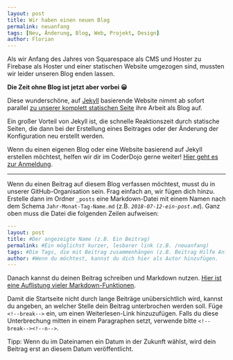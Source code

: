 ```yaml
---
layout: post
title: Wir haben einen neuen Blog
permalink: neuanfang
tags: [Neu, Änderung, Blog, Web, Projekt, Design]
author: Florian
---
```


Als wir Anfang des Jahres von Squarespace als CMS und Hoster zu Firebase als Hoster und einer statischen Website umgezogen sind, mussten wir leider unseren Blog enden lassen.

**Die Zeit ohne Blog ist jetzt aber vorbei 😀**

<!--break-->

Diese wunderschöne, auf [Jekyll](https://jekyllrb.com) basierende Website nimmt ab sofort parallel [zu unserer komplett statischen Seite](https://coderdojo-wiesbaden.de) ihre Arbeit als Blog auf.

Ein großer Vorteil von Jekyll ist, die schnelle Reaktionszeit durch statische Seiten, die dann bei der Erstellung eines Beitrages oder der Änderung der Konfiguration neu erstellt werden.

Wenn du einen eigenen Blog oder eine Website basierend auf Jekyll erstellen möchtest, helfen wir dir im CoderDojo gerne weiter! [Hier geht es zur Anmeldung](https://coderdojo-wiesbaden.de/anmeldung).

---

Wenn du einen Beitrag auf diesem Blog verfassen möchtest, musst du in unserer GitHub-Organisation sein. Frag einfach an, wir fügen dich hinzu.
Erstelle dann im Ordner `_posts` eine Markdown-Datei mit einem Namen nach dem Schema `Jahr-Monat-Tag-Name.md` (z.B. *`2018-07-12-ein-post.md`*).
Ganz oben muss die Datei die folgenden Zeilen aufweisen:
```yml
---
layout: post
title: #Der angezeigte Name (z.B. Ein Beitrag)
permalink: #Ein möglichst kurzer, lesbarer link (z.B. /neuanfang)
tags: #Die Tags, die mit Beitrag zusammenhängen (z.B. Beitrag Hilfe Anleitung)
author: #Wenn du möchtest, kannst du dich hier als Autor hinzufügen.
---
```
Danach kannst du deinen Beitrag schreiben und Markdown nutzen. [Hier ist eine Auflistung vieler Markdown-Funktionen](https://github.com/adam-p/markdown-here/wiki/Markdown-Cheatsheet).

Damit die Startseite nicht durch lange Beiträge unübersichtlich wird, kannst du angeben, an welcher Stelle dein Beitrag unterbrochen werden soll.
Füge `<!--break-->` ein, um einen Weiterlesen-Link hinzuzufügen.
Falls du diese Unterbrechung mitten in einem Paragraphen setzt, verwende bitte `<!--break--><!--n-->`.

Tipp: Wenn du im Dateinamen ein Datum in der Zukunft wählst, wird dein Beitrag erst an diesem Datum veröffentlicht.